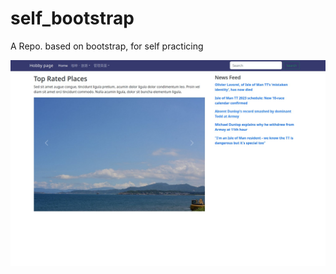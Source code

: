 # self_bootstrap
A Repo. based on bootstrap, for self practicing


![guosi.site/site1](https://github.com/nova1987a/php-demo/blob/main/demo_snap.jpg)
